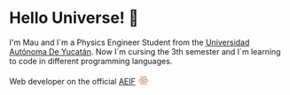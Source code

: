 <!-- Links -->


<!-- Headings -->
#   Hello Universe! :milky_way:  

I'm Mau and I´m a Physics Engineer Student from the [Universidad Autónoma De Yucatán](https://uady.mx). Now I´m cursing the 3th semester and I´m learning to code in different programming languages. 

Web developer on the official [AEIF](https://aeifmx.com/) <img 
    style = 
        "widht: 20px;
        height: 20px;
        background-color: red;
        object-fit: content;
        position: relative;
        top: 3px;"
    src = "https://github.com/Mauriciocr207/Mauriciocr207/blob/faed3cac8ee7afeb43ef369f388cd5baf84eb1ce/resources/LOGO%20-%20AEIF.png">



   